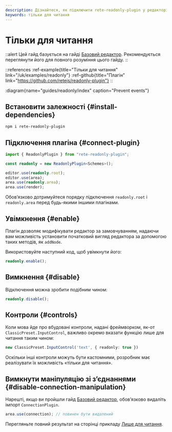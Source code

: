 ```yaml
---
description: Дізнайтеся, як підключити rete-readonly-plugin у редакторі вузлів, щоб зробити його вузли та з’єднання доступними лише для читання, за допомогою цього вичерпного гайду
keywords: тільки для читання
---
```


# Тільки для читання

::alert
Цей гайд базується на гайді [Базовий редактор](/uk/docs/guides/basic). Рекомендується переглянути його для повного розуміння цього гайду.
::

::references
:ref-example{title="Тільки для читання" link="/uk/examples/readonly"}
:ref-github{title="Плагін" link="https://github.com/retejs/readonly-plugin"}
::

:diagram{name="guides/readonly/index" caption="Prevent events"}

## Встановити залежності {#install-dependencies}

```bash
npm i rete-readonly-plugin
```

## Підключення плагіна {#connect-plugin}

```ts
import { ReadonlyPlugin } from "rete-readonly-plugin";

const readonly = new ReadonlyPlugin<Schemes>();

editor.use(readonly.root);
editor.use(area);
area.use(readonly.area);
area.use(render);
```

Обов’язково дотримуйтеся порядку підключення `readonly.root` і `readonly.area` перед будь-якими іншими плагінами.

## Увімкнення {#enable}

Плагін дозволяє модифікувати редактор за замовчуванням, надаючи вам можливість установити початковий вигляд редактора за допомогою таких методів, як `addNode`.

Використовуйте наступний код, щоб увімкнути його:

```ts
readonly.enable();
```

## Вимкнення {#disable}

Відключення можна зробити подібним чином:

```ts
readonly.disable();
```

## Контроли {#controls}

Коли мова йде про вбудовані контроли, надані фреймворком, як-от `ClassicPreset.InputControl`, важливо окремо вказати функцію лише для читання таким чином:

```ts
new ClassicPreset.InputControl('text', { readonly: true })
```

Оскільки інші контроли можуть бути кастомними, розробник має реалізувати їх можливість «тільки для читання».

## Вимкнути маніпуляцію зі з’єднаннями {#disable-connection-manipulation}

Нарешті, якщо ви пройшли гайд [Базовий редактор](/uk/docs/guides/basic), обов’язково видаліть імпорт `ConnectionPlugin`.

```ts
area.use(connection); // повинен бути видалений
```

Перегляньте повний результат на сторінці прикладу [Лише для читання](/uk/examples/readonly).

